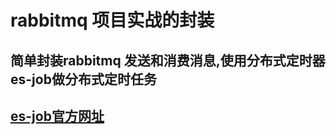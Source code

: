 # rabbitmq 项目实战的封装


## 简单封装rabbitmq 发送和消费消息,使用分布式定时器es-job做分布式定时任务

## [es-job官方网址](http://elasticjob.io/)

